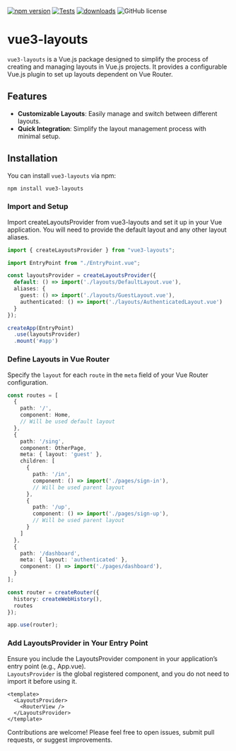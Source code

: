 [![npm version](https://badge.fury.io/js/vue3-layouts.svg)](https://badge.fury.io/js/vue3-layouts)
[![Tests](https://github.com/tbaghunts/vue3-layouts/actions/workflows/node.js.yml/badge.svg)](https://github.com/tbaghunts/vue3-layouts/actions/workflows/node.js.yml)
[![downloads](https://img.shields.io/npm/d18m/vue3-layouts.svg)](https://www.npmjs.com/package/vue3-layouts)
![GitHub license](https://img.shields.io/badge/license-MIT-blue.svg)

# vue3-layouts

`vue3-layouts` is a Vue.js package designed to simplify the process of creating and managing layouts in Vue.js projects. It provides a configurable Vue.js plugin to set up layouts dependent on Vue Router.

## Features

- **Customizable Layouts**: Easily manage and switch between different layouts.
- **Quick Integration**: Simplify the layout management process with minimal setup.

## Installation

You can install `vue3-layouts` via npm:

```bash
npm install vue3-layouts
```

### Import and Setup

Import createLayoutsProvider from vue3-layouts and set it up in your Vue application. You will need to provide the default layout and any other layout aliases.

```typescript
import { createLayoutsProvider } from "vue3-layouts";

import EntryPoint from "./EntryPoint.vue";

const layoutsProvider = createLayoutsProvider({
  default: () => import('./layouts/DefaultLayout.vue'),
  aliases: {
    guest: () => import('./layouts/GuestLayout.vue'),
    authenticated: () => import('./layouts/AuthenticatedLayout.vue')
  }
});

createApp(EntryPoint)
  .use(layoutsProvider)
  .mount('#app')
```

### Define Layouts in Vue Router

Specify the `layout` for each `route` in the `meta` field of your Vue Router configuration.

```typescript
const routes = [
  {
    path: '/',
    component: Home,
    // Will be used default layout
  },
  {
    path: '/sing',
    component: OtherPage,
    meta: { layout: 'guest' },
    children: [
      {
        path: '/in',
        component: () => import('./pages/sign-in'),
        // Will be used parent layout
      },
      {
        path: '/up',
        component: () => import('./pages/sign-up'),
        // Will be used parent layout
      }
    ]
  },
  {
    path: '/dashboard',
    meta: { layout: 'authenticated' },
    component: () => import('./pages/dashboard'),
  }
];

const router = createRouter({
  history: createWebHistory(),
  routes
});

app.use(router);
```

### Add LayoutsProvider in Your Entry Point

Ensure you include the LayoutsProvider component in your application’s entry point (e.g., App.vue).\
`LayoutsProvider` is the global registered component, and you do not need to import it before using it.

```vue
<template>
  <LayoutsProvider>
    <RouterView />
  </LayoutsProvider>
</template>
```

Contributions are welcome! Please feel free to open issues, submit pull requests, or suggest improvements.